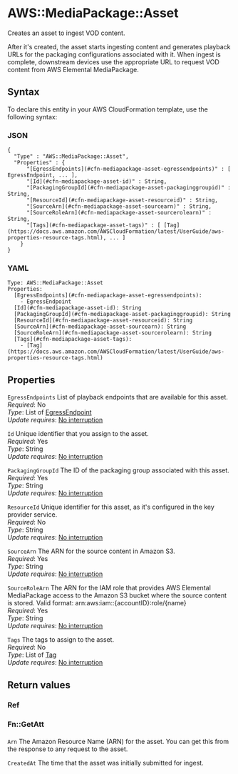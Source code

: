 # AWS::MediaPackage::Asset<a name="aws-resource-mediapackage-asset"></a>

Creates an asset to ingest VOD content\.

After it's created, the asset starts ingesting content and generates playback URLs for the packaging configurations associated with it\. When ingest is complete, downstream devices use the appropriate URL to request VOD content from AWS Elemental MediaPackage\.

## Syntax<a name="aws-resource-mediapackage-asset-syntax"></a>

To declare this entity in your AWS CloudFormation template, use the following syntax:

### JSON<a name="aws-resource-mediapackage-asset-syntax.json"></a>

```
{
  "Type" : "AWS::MediaPackage::Asset",
  "Properties" : {
      "[EgressEndpoints](#cfn-mediapackage-asset-egressendpoints)" : [ EgressEndpoint, ... ],
      "[Id](#cfn-mediapackage-asset-id)" : String,
      "[PackagingGroupId](#cfn-mediapackage-asset-packaginggroupid)" : String,
      "[ResourceId](#cfn-mediapackage-asset-resourceid)" : String,
      "[SourceArn](#cfn-mediapackage-asset-sourcearn)" : String,
      "[SourceRoleArn](#cfn-mediapackage-asset-sourcerolearn)" : String,
      "[Tags](#cfn-mediapackage-asset-tags)" : [ [Tag](https://docs.aws.amazon.com/AWSCloudFormation/latest/UserGuide/aws-properties-resource-tags.html), ... ]
    }
}
```

### YAML<a name="aws-resource-mediapackage-asset-syntax.yaml"></a>

```
Type: AWS::MediaPackage::Asset
Properties:
  [EgressEndpoints](#cfn-mediapackage-asset-egressendpoints):
    - EgressEndpoint
  [Id](#cfn-mediapackage-asset-id): String
  [PackagingGroupId](#cfn-mediapackage-asset-packaginggroupid): String
  [ResourceId](#cfn-mediapackage-asset-resourceid): String
  [SourceArn](#cfn-mediapackage-asset-sourcearn): String
  [SourceRoleArn](#cfn-mediapackage-asset-sourcerolearn): String
  [Tags](#cfn-mediapackage-asset-tags):
    - [Tag](https://docs.aws.amazon.com/AWSCloudFormation/latest/UserGuide/aws-properties-resource-tags.html)
```

## Properties<a name="aws-resource-mediapackage-asset-properties"></a>

`EgressEndpoints` <a name="cfn-mediapackage-asset-egressendpoints"></a>
List of playback endpoints that are available for this asset\.  
_Required_: No  
_Type_: List of [EgressEndpoint](aws-properties-mediapackage-asset-egressendpoint.md)  
_Update requires_: [No interruption](https://docs.aws.amazon.com/AWSCloudFormation/latest/UserGuide/using-cfn-updating-stacks-update-behaviors.html#update-no-interrupt)

`Id` <a name="cfn-mediapackage-asset-id"></a>
Unique identifier that you assign to the asset\.  
_Required_: Yes  
_Type_: String  
_Update requires_: [No interruption](https://docs.aws.amazon.com/AWSCloudFormation/latest/UserGuide/using-cfn-updating-stacks-update-behaviors.html#update-no-interrupt)

`PackagingGroupId` <a name="cfn-mediapackage-asset-packaginggroupid"></a>
The ID of the packaging group associated with this asset\.  
_Required_: Yes  
_Type_: String  
_Update requires_: [No interruption](https://docs.aws.amazon.com/AWSCloudFormation/latest/UserGuide/using-cfn-updating-stacks-update-behaviors.html#update-no-interrupt)

`ResourceId` <a name="cfn-mediapackage-asset-resourceid"></a>
Unique identifier for this asset, as it's configured in the key provider service\.  
_Required_: No  
_Type_: String  
_Update requires_: [No interruption](https://docs.aws.amazon.com/AWSCloudFormation/latest/UserGuide/using-cfn-updating-stacks-update-behaviors.html#update-no-interrupt)

`SourceArn` <a name="cfn-mediapackage-asset-sourcearn"></a>
The ARN for the source content in Amazon S3\.  
_Required_: Yes  
_Type_: String  
_Update requires_: [No interruption](https://docs.aws.amazon.com/AWSCloudFormation/latest/UserGuide/using-cfn-updating-stacks-update-behaviors.html#update-no-interrupt)

`SourceRoleArn` <a name="cfn-mediapackage-asset-sourcerolearn"></a>
The ARN for the IAM role that provides AWS Elemental MediaPackage access to the Amazon S3 bucket where the source content is stored\. Valid format: arn:aws:iam::\{accountID\}:role/\{name\}  
_Required_: Yes  
_Type_: String  
_Update requires_: [No interruption](https://docs.aws.amazon.com/AWSCloudFormation/latest/UserGuide/using-cfn-updating-stacks-update-behaviors.html#update-no-interrupt)

`Tags` <a name="cfn-mediapackage-asset-tags"></a>
The tags to assign to the asset\.  
_Required_: No  
_Type_: List of [Tag](https://docs.aws.amazon.com/AWSCloudFormation/latest/UserGuide/aws-properties-resource-tags.html)  
_Update requires_: [No interruption](https://docs.aws.amazon.com/AWSCloudFormation/latest/UserGuide/using-cfn-updating-stacks-update-behaviors.html#update-no-interrupt)

## Return values<a name="aws-resource-mediapackage-asset-return-values"></a>

### Ref<a name="aws-resource-mediapackage-asset-return-values-ref"></a>

### Fn::GetAtt<a name="aws-resource-mediapackage-asset-return-values-fn--getatt"></a>

#### <a name="aws-resource-mediapackage-asset-return-values-fn--getatt-fn--getatt"></a>

`Arn` <a name="Arn-fn::getatt"></a>
The Amazon Resource Name \(ARN\) for the asset\. You can get this from the response to any request to the asset\.

`CreatedAt` <a name="CreatedAt-fn::getatt"></a>
The time that the asset was initially submitted for ingest\.
